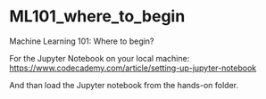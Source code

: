 # ML101_where_to_begin
Machine Learning 101: Where to begin?

For the Jupyter Notebook on your local machine:
https://www.codecademy.com/article/setting-up-jupyter-notebook

And than load the Jupyter notebook from the hands-on folder.

